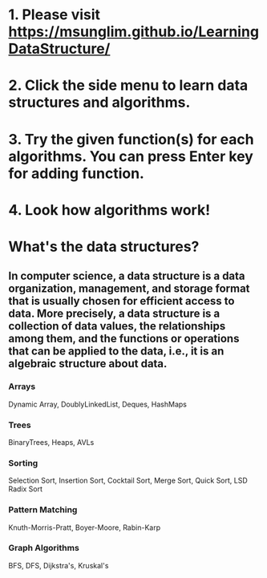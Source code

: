 
# 1. Please visit https://msunglim.github.io/LearningDataStructure/
# 2. Click the side menu to learn data structures and algorithms. 
# 3. Try the given function(s) for each algorithms. You can press Enter key for adding function. 
# 4. Look how algorithms work!

# What's the data structures?

## In computer science, a data structure is a data organization, management, and storage format that is usually chosen for efficient access to data. More precisely, a data structure is a collection of data values, the relationships among them, and the functions or operations that can be applied to the data, i.e., it is an algebraic structure about data.


### Arrays 
Dynamic Array,
DoublyLinkedList,
Deques,
HashMaps


### Trees 
BinaryTrees,
Heaps,
AVLs


### Sorting 
Selection Sort,
Insertion Sort,
Cocktail Sort,
Merge Sort,
Quick Sort,
LSD Radix Sort


### Pattern Matching 
Knuth-Morris-Pratt,
Boyer-Moore,
Rabin-Karp

### Graph Algorithms 
BFS,
DFS,
Dijkstra's,
Kruskal's

